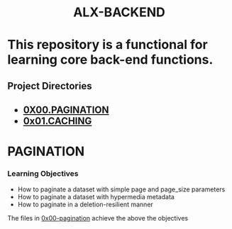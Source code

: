 <h1 align="center">ALX-BACKEND<h1>

This repository is a functional for learning core back-end functions.

<h2>Project Directories<h2> 

- [0X00.PAGINATION](#PAGINATION)
- [0x01.CACHING](#CACHING)

# PAGINATION
### Learning Objectives
- How to paginate a dataset with simple page and page_size parameters
- How to paginate a dataset with hypermedia metadata
- How to paginate in a deletion-resilient manner

The files in [0x00-pagination](./0x00-pagination/) achieve the above the objectives
